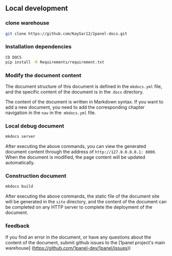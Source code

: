 

## Local development

### clone warehouse
```bash
git clone https://github.com/KaySar12/1panel-docs.git
```

### Installation dependencies
```bash
CD DOCS
pip install -R Requirements/requirement.txt
```

### Modify the document content

The document structure of this document is defined in the `mkdocs.yml` file, and the specific content of the document is in the` docs` directory.

The content of the document is written in Markdown syntax. If you want to add a new document, you need to add the corresponding chapter navigation in the `nav` in the` mkdocs.yml` file.

### Local debug document
```bash
mkdocs server
```
After executing the above commands, you can view the generated document content through the address of `http://127.0.0.0.0.1: 8000`. When the document is modified, the page content will be updated automatically.

### Construction document
```bash
mkdocs build
```

After executing the above commands, the static file of the document site will be generated in the `site` directory, and the content of the document can be completed on any HTTP server to complete the deployment of the document.

### feedback

If you find an error in the document, or have any questions about the content of the document, submit github issues to the [1panel project's main warehouse] (https://github.com/1panel-dev/1panel/issues))
